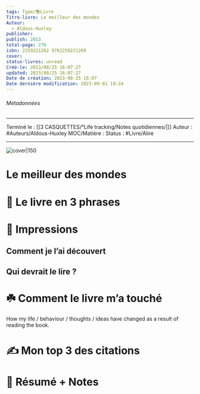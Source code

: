 ```yaml
---
tags: Type/📚Livre
Titre-livre: Le meilleur des mondes
Auteur:
  - Aldous-Huxley
publisher: 
publish: 2013
total-page: 276
isbn: 2259221262 9782259221269
cover: 
status-livres: unread
Créé-le: 2023/08/25 16:07:27
updated: 2023/08/25 16:07:27
Date de création: 2023-08-25 16:07
Date dernière modification: 2023-09-01 19:24
---
```

###### Métadonnées
--- -------
Terminé le : [[3 CASQUETTES/°Life tracking/Notes quotidiennes/|]]
Auteur : #Auteurs/Aldous-Huxley
MOC/Matière : 
Status : #Livre/Alire
------ ---
![cover|150]()
# Le meilleur des mondes


# 🚀 Le livre en 3 phrases

# 🎨 Impressions

## Comment je l’ai découvert

## Qui devrait le lire ?

# ☘️ Comment le livre m’a touché

How my life / behaviour / thoughts / ideas have changed as a result of reading the book.

# ✍️ Mon top 3 des citations

# 📒 Résumé + Notes